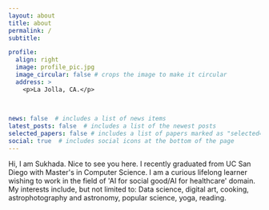 ```yaml
---
layout: about
title: about
permalink: /
subtitle: 

profile:
  align: right
  image: profile_pic.jpg
  image_circular: false # crops the image to make it circular
  address: >
    <p>La Jolla, CA.</p>
    
  

news: false  # includes a list of news items
latest_posts: false  # includes a list of the newest posts
selected_papers: false # includes a list of papers marked as "selected={true}"
social: true  # includes social icons at the bottom of the page
---
```


Hi, I am Sukhada. Nice to see you here. I recently graduated from UC San Diego with Master's in Computer Science. I am a curious lifelong learner wishing to work in the field of 'AI for social good/AI for healthcare' domain. My interests include, but not limited to: Data science, digital art, cooking, astrophotography and astronomy, popular science, yoga, reading.

